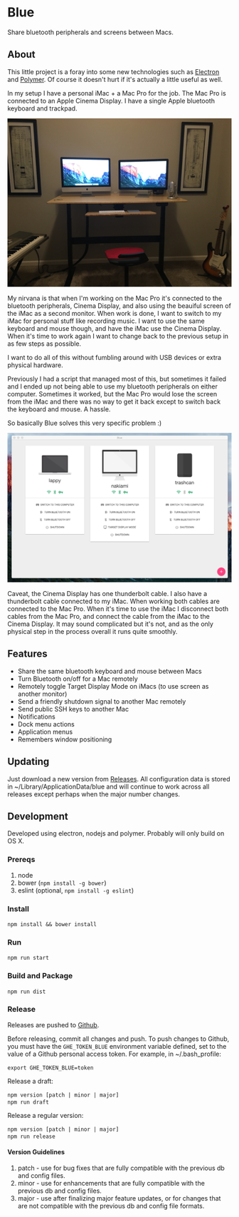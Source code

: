 Blue
====

Share bluetooth peripherals and screens between Macs.

About
-----

This little project is a foray into some new technologies such as [Electron](http://electron.atom.io/) and [Polymer](https://www.polymer-project.org). Of course it doesn't hurt if it's actually a little useful as well.

In my setup I have a personal iMac + a Mac Pro for the job. The Mac Pro is connected to an Apple Cinema Display. I have a single Apple bluetooth keyboard and trackpad.

![My office](/resources/office.jpg?raw=true "My Setup")

My nirvana is that when I'm working on the Mac Pro it's connected to the bluetooth peripherals, Cinema Display, and also using the beauiful screen of the iMac as a second monitor. When work is done, I want to switch to my iMac  for personal stuff like recording music. I want to use the same keyboard and mouse though, and have the iMac use the Cinema Display. When it's time to work again I want to change back to the previous setup in as few steps as possible.

I want to do all of this without fumbling around with USB devices or extra physical hardware.

Previously I had a script that managed most of this, but sometimes it failed and I ended up not being able to use my bluetooth peripherals on either computer. Sometimes it worked, but the Mac Pro would lose the screen from the iMac and there was no way to get it back except to switch back the keyboard and mouse. A hassle.

So basically Blue solves this very specific problem :)

![Screenshot of the app](/resources/app.png?raw=true "The App")

Caveat, the Cinema Display has one thunderbolt cable. I also have a thunderbolt cable connected to my iMac. When working both cables are connected to the Mac Pro. When it's time to use the iMac I disconnect both cables from the Mac Pro, and connect the cable from the iMac to the Cinema Display. It may sound complicated but it's not, and as the only physical step in the process overall it runs quite smoothly.  

Features
--------

- Share the same bluetooth keyboard and mouse between Macs
- Turn Bluetooth on/off for a Mac remotely
- Remotely toggle Target Display Mode on iMacs (to use screen as another monitor)
- Send a friendly shutdown signal to another Mac remotely
- Send public SSH keys to another Mac
- Notifications
- Dock menu actions
- Application menus
- Remembers window positioning

Updating
--------

Just download a new version from [Releases](https://git.soma.salesforce.com/nmcwilliams/blue/releases). All configuration data is stored in ~/Library/ApplicationData/blue and will continue to work across all releases except perhaps when the major number changes.

Development
-----------

Developed using electron, nodejs and polymer. Probably will only build on OS X.

### Prereqs

1. node
2. bower (`npm install -g bower`)
3. eslint (optional, `npm install -g eslint`)

### Install

    npm install && bower install

### Run

    npm run start

### Build and Package

    npm run dist

### Release

Releases are pushed to [Github](https://git.soma.salesforce.com/nmcwilliams/blue/releases).

Before releasing, commit all changes and push. To push changes to Github, you must have the `GHE_TOKEN_BLUE` environment variable defined, set to the value of a Github personal access token. For example, in ~/.bash_profile:

    export GHE_TOKEN_BLUE=token

Release a draft:

    npm version [patch | minor | major]
    npm run draft

Release a regular version:

    npm version [patch | minor | major]
    npm run release

#### Version Guidelines

1. patch - use for bug fixes that are fully compatible with the previous db and config files.
2. minor - use for enhancements that are fully compatible with the previous db and config files.
3. major - use after finalizing major feature updates, or for changes that are not compatible with the previous db and config file formats.
